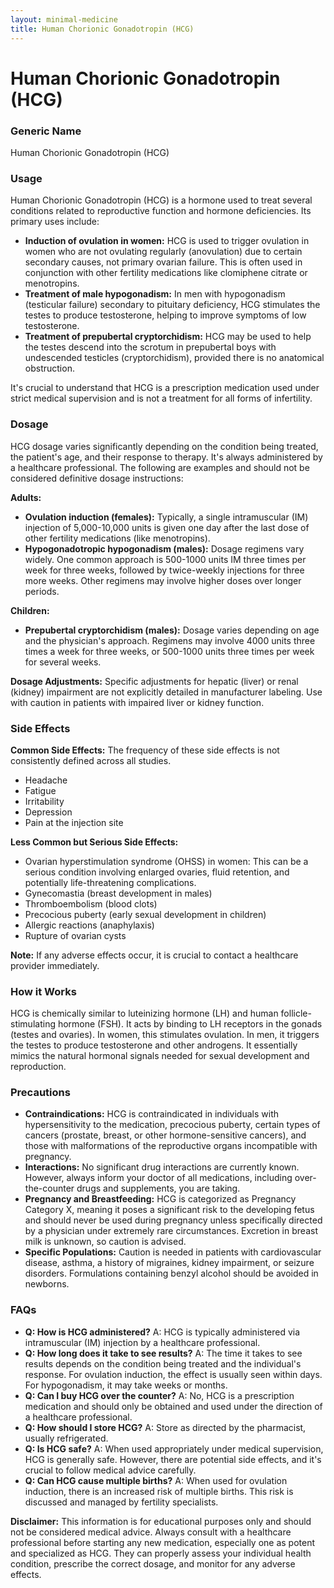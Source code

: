 ```yaml
---
layout: minimal-medicine
title: Human Chorionic Gonadotropin (HCG)
---
```


# Human Chorionic Gonadotropin (HCG)
### Generic Name
Human Chorionic Gonadotropin (HCG)

### Usage
Human Chorionic Gonadotropin (HCG) is a hormone used to treat several conditions related to reproductive function and hormone deficiencies.  Its primary uses include:

* **Induction of ovulation in women:** HCG is used to trigger ovulation in women who are not ovulating regularly (anovulation) due to certain secondary causes, not primary ovarian failure.  This is often used in conjunction with other fertility medications like clomiphene citrate or menotropins.
* **Treatment of male hypogonadism:** In men with hypogonadism (testicular failure) secondary to pituitary deficiency, HCG stimulates the testes to produce testosterone, helping to improve symptoms of low testosterone.
* **Treatment of prepubertal cryptorchidism:**  HCG may be used to help the testes descend into the scrotum in prepubertal boys with undescended testicles (cryptorchidism), provided there is no anatomical obstruction.

It's crucial to understand that HCG is a prescription medication used under strict medical supervision and is not a treatment for all forms of infertility.


### Dosage

HCG dosage varies significantly depending on the condition being treated, the patient's age, and their response to therapy.  It's always administered by a healthcare professional.  The following are examples and should not be considered definitive dosage instructions:

**Adults:**

* **Ovulation induction (females):** Typically, a single intramuscular (IM) injection of 5,000-10,000 units is given one day after the last dose of other fertility medications (like menotropins).
* **Hypogonadotropic hypogonadism (males):**  Dosage regimens vary widely.  One common approach is 500-1000 units IM three times per week for three weeks, followed by twice-weekly injections for three more weeks. Other regimens may involve higher doses over longer periods.

**Children:**

* **Prepubertal cryptorchidism (males):**  Dosage varies depending on age and the physician's approach.  Regimens may involve 4000 units three times a week for three weeks, or 500-1000 units three times per week for several weeks.


**Dosage Adjustments:**  Specific adjustments for hepatic (liver) or renal (kidney) impairment are not explicitly detailed in manufacturer labeling.  Use with caution in patients with impaired liver or kidney function.


### Side Effects

**Common Side Effects:**  The frequency of these side effects is not consistently defined across all studies.

* Headache
* Fatigue
* Irritability
* Depression
* Pain at the injection site


**Less Common but Serious Side Effects:**

* Ovarian hyperstimulation syndrome (OHSS) in women: This can be a serious condition involving enlarged ovaries, fluid retention, and potentially life-threatening complications.
* Gynecomastia (breast development in males)
* Thromboembolism (blood clots)
* Precocious puberty (early sexual development in children)
* Allergic reactions (anaphylaxis)
* Rupture of ovarian cysts

**Note:**  If any adverse effects occur, it is crucial to contact a healthcare provider immediately.


### How it Works

HCG is chemically similar to luteinizing hormone (LH) and human follicle-stimulating hormone (FSH). It acts by binding to LH receptors in the gonads (testes and ovaries). In women, this stimulates ovulation. In men, it triggers the testes to produce testosterone and other androgens.  It essentially mimics the natural hormonal signals needed for sexual development and reproduction.


### Precautions

* **Contraindications:** HCG is contraindicated in individuals with hypersensitivity to the medication, precocious puberty, certain types of cancers (prostate, breast, or other hormone-sensitive cancers),  and those with malformations of the reproductive organs incompatible with pregnancy.
* **Interactions:** No significant drug interactions are currently known. However, always inform your doctor of all medications, including over-the-counter drugs and supplements, you are taking.
* **Pregnancy and Breastfeeding:** HCG is categorized as Pregnancy Category X, meaning it poses a significant risk to the developing fetus and should never be used during pregnancy unless specifically directed by a physician under extremely rare circumstances. Excretion in breast milk is unknown, so caution is advised.
* **Specific Populations:**  Caution is needed in patients with cardiovascular disease, asthma, a history of migraines, kidney impairment, or seizure disorders.  Formulations containing benzyl alcohol should be avoided in newborns.

### FAQs

* **Q: How is HCG administered?** A: HCG is typically administered via intramuscular (IM) injection by a healthcare professional.
* **Q: How long does it take to see results?** A: The time it takes to see results depends on the condition being treated and the individual's response.  For ovulation induction, the effect is usually seen within days.  For hypogonadism, it may take weeks or months.
* **Q: Can I buy HCG over the counter?** A: No, HCG is a prescription medication and should only be obtained and used under the direction of a healthcare professional.
* **Q: How should I store HCG?** A: Store as directed by the pharmacist, usually refrigerated.
* **Q: Is HCG safe?** A: When used appropriately under medical supervision, HCG is generally safe. However, there are potential side effects, and it's crucial to follow medical advice carefully.
* **Q: Can HCG cause multiple births?** A: When used for ovulation induction, there is an increased risk of multiple births.  This risk is discussed and managed by fertility specialists.


**Disclaimer:** This information is for educational purposes only and should not be considered medical advice.  Always consult with a healthcare professional before starting any new medication, especially one as potent and specialized as HCG.  They can properly assess your individual health condition, prescribe the correct dosage, and monitor for any adverse effects.
